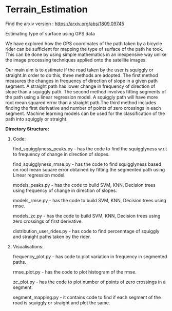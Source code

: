 # Terrain_Estimation

Find the arxiv version : https://arxiv.org/abs/1809.09745

Estimating type of surface using GPS data
 
 We have explored how the GPS coordinates of the path taken by a bicycle rider can be sufficient for mapping the type of surface of the path he took. 
 This can be done by using simple mathematics in an inexpensive way unlike the image processing techniques applied onto the 
 satellite images.

Our main aim is to estimate if the road taken by the user is squiggly or straight.In order to do this, three methods are adopted. The first method measures the changes in frequency of direction of slope in a given path segment. A straight path has lower change in frequency of direction of slope than a squiggly path. The second method involves fitting segments of the path using a linear regression model. A squiggly path will have more root mean squared error than a straight path.The third method includes finding the first derivative and number of points of zero crossings in each segment. Machine learning models can be used for the classification of the path into squiggly or straight. 

<b>Directory Structure:</b>


1. Code:
    
    find_squigglyness_peaks.py - has the code to find the squigglyness w.r.t to frequency of change in direction of slopes.
    
    find_squigglyness_rmse.py - has the code to find squigglyness based on root mean square error obtained by fitting the segmented
    path using Linear regression model.
    
    models_peaks.py - has the code to build SVM, KNN, Decision trees using frequency of change in direction of slopes.
    
    models_rmse.py - has the code to build SVM, KNN, Decision trees using rmse.
 
    models_zc.py - has the code to build SVM, KNN, Decision trees using zero crossings of first derivative.
    
    distribution_user_rides.py - has code to find percenntage of squiggly and straight paths taken by the rider.
    
    
 2. Visualisations:
 
     frequency_plot.py - has code to plot variation in frequency in segmented paths.
     
     rmse_plot.py - has the code to plot histogram of the rmse.

     zc_plot.py - has the code to plot number of points of zero crossings in a segment.
     
     segment_mapping.py - it contains code to find if each segment of the road is squiggly or straight and plot the same.
     
     
